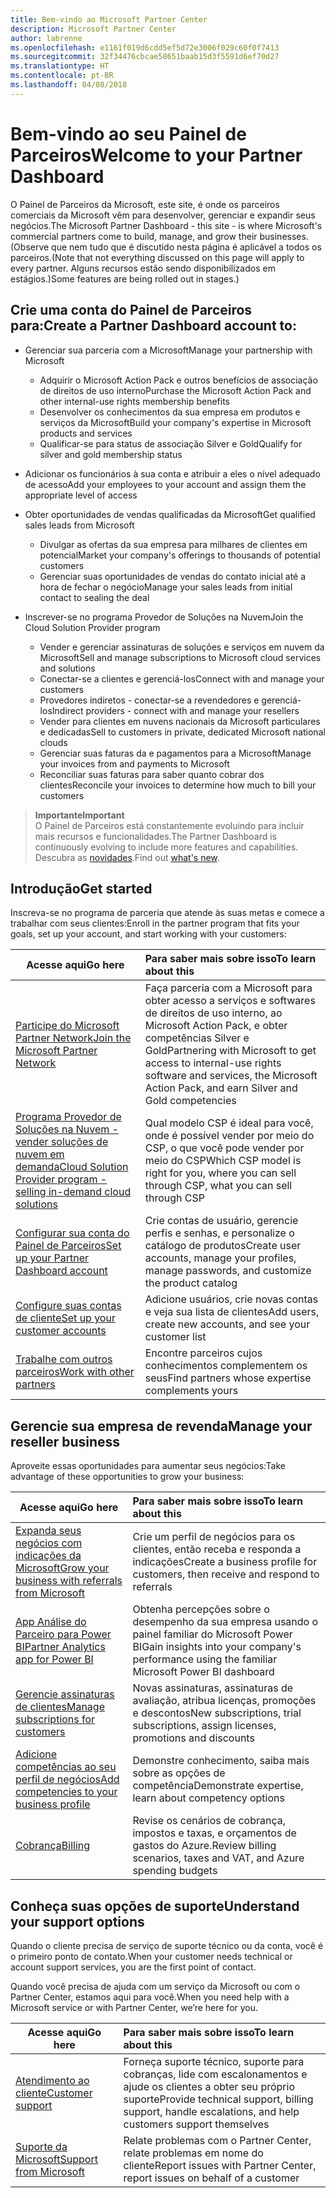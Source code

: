 ```yaml
---
title: Bem-vindo ao Microsoft Partner Center
description: Microsoft Partner Center
author: labrenne
ms.openlocfilehash: e1161f019d6cdd5ef5d72e3006f029c60f0f7413
ms.sourcegitcommit: 32f34476cbcae58651baab15d3f5591d6ef70d27
ms.translationtype: HT
ms.contentlocale: pt-BR
ms.lasthandoff: 04/08/2018
---
```

# <a name="welcome-to-your-partner-dashboard"></a><span data-ttu-id="ee601-103">Bem-vindo ao seu Painel de Parceiros</span><span class="sxs-lookup"><span data-stu-id="ee601-103">Welcome to your Partner Dashboard</span></span>

<span data-ttu-id="ee601-104">O Painel de Parceiros da Microsoft, este site, é onde os parceiros comerciais da Microsoft vêm para desenvolver, gerenciar e expandir seus negócios.</span><span class="sxs-lookup"><span data-stu-id="ee601-104">The Microsoft Partner Dashboard - this site - is where Microsoft's commercial partners come to build, manage, and grow their businesses.</span></span> <span data-ttu-id="ee601-105">(Observe que nem tudo que é discutido nesta página é aplicável a todos os parceiros.</span><span class="sxs-lookup"><span data-stu-id="ee601-105">(Note that not everything discussed on this page will apply to every partner.</span></span> <span data-ttu-id="ee601-106">Alguns recursos estão sendo disponibilizados em estágios.)</span><span class="sxs-lookup"><span data-stu-id="ee601-106">Some features are being rolled out in stages.)</span></span>

## <a name="create-a-partner-dashboard-account-to"></a><span data-ttu-id="ee601-107">Crie uma conta do Painel de Parceiros para:</span><span class="sxs-lookup"><span data-stu-id="ee601-107">Create a Partner Dashboard account to:</span></span>

-   <span data-ttu-id="ee601-108">Gerenciar sua parceria com a Microsoft</span><span class="sxs-lookup"><span data-stu-id="ee601-108">Manage your partnership with Microsoft</span></span>
    -   <span data-ttu-id="ee601-109">Adquirir o Microsoft Action Pack e outros benefícios de associação de direitos de uso interno</span><span class="sxs-lookup"><span data-stu-id="ee601-109">Purchase the Microsoft Action Pack and other internal-use rights membership benefits</span></span> 
    -   <span data-ttu-id="ee601-110">Desenvolver os conhecimentos da sua empresa em produtos e serviços da Microsoft</span><span class="sxs-lookup"><span data-stu-id="ee601-110">Build your company's expertise in Microsoft products and services</span></span>
    -   <span data-ttu-id="ee601-111">Qualificar-se para status de associação Silver e Gold</span><span class="sxs-lookup"><span data-stu-id="ee601-111">Qualify for silver and gold membership status</span></span>

-   <span data-ttu-id="ee601-112">Adicionar os funcionários à sua conta e atribuir a eles o nível adequado de acesso</span><span class="sxs-lookup"><span data-stu-id="ee601-112">Add your employees to your account and assign them the appropriate level of access</span></span>

-   <span data-ttu-id="ee601-113">Obter oportunidades de vendas qualificadas da Microsoft</span><span class="sxs-lookup"><span data-stu-id="ee601-113">Get qualified sales leads from Microsoft</span></span> 
    -   <span data-ttu-id="ee601-114">Divulgar as ofertas da sua empresa para milhares de clientes em potencial</span><span class="sxs-lookup"><span data-stu-id="ee601-114">Market your company's offerings to thousands of potential customers</span></span>
    -   <span data-ttu-id="ee601-115">Gerenciar suas oportunidades de vendas do contato inicial até a hora de fechar o negócio</span><span class="sxs-lookup"><span data-stu-id="ee601-115">Manage your sales leads from initial contact to sealing the deal</span></span> 

-   <span data-ttu-id="ee601-116">Inscrever-se no programa Provedor de Soluções na Nuvem</span><span class="sxs-lookup"><span data-stu-id="ee601-116">Join the Cloud Solution Provider program</span></span>
    -   <span data-ttu-id="ee601-117">Vender e gerenciar assinaturas de soluções e serviços em nuvem da Microsoft</span><span class="sxs-lookup"><span data-stu-id="ee601-117">Sell and manage subscriptions to Microsoft cloud services and solutions</span></span>       
    -   <span data-ttu-id="ee601-118">Conectar-se a clientes e gerenciá-los</span><span class="sxs-lookup"><span data-stu-id="ee601-118">Connect with and manage your customers</span></span>
    -   <span data-ttu-id="ee601-119">Provedores indiretos - conectar-se a revendedores e gerenciá-los</span><span class="sxs-lookup"><span data-stu-id="ee601-119">Indirect providers - connect with and manage your resellers</span></span>    
    -   <span data-ttu-id="ee601-120">Vender para clientes em nuvens nacionais da Microsoft particulares e dedicadas</span><span class="sxs-lookup"><span data-stu-id="ee601-120">Sell to customers in private, dedicated Microsoft national clouds</span></span> 
    -   <span data-ttu-id="ee601-121">Gerenciar suas faturas da e pagamentos para a Microsoft</span><span class="sxs-lookup"><span data-stu-id="ee601-121">Manage your invoices from and payments to Microsoft</span></span>
    -   <span data-ttu-id="ee601-122">Reconciliar suas faturas para saber quanto cobrar dos clientes</span><span class="sxs-lookup"><span data-stu-id="ee601-122">Reconcile your invoices to determine how much to bill your customers</span></span>
   

>**<span data-ttu-id="ee601-123">Importante</span><span class="sxs-lookup"><span data-stu-id="ee601-123">Important</span></span>**<br>
<span data-ttu-id="ee601-124">O Painel de Parceiros está constantemente evoluindo para incluir mais recursos e funcionalidades.</span><span class="sxs-lookup"><span data-stu-id="ee601-124">The Partner Dashboard is continuously evolving to include more features and capabilities.</span></span> <span data-ttu-id="ee601-125">Descubra as [novidades](whats-new-in-pc.md).</span><span class="sxs-lookup"><span data-stu-id="ee601-125">Find out [what's new](whats-new-in-pc.md).</span></span>


## <a name="get-started"></a><span data-ttu-id="ee601-126">Introdução</span><span class="sxs-lookup"><span data-stu-id="ee601-126">Get started</span></span>

<span data-ttu-id="ee601-127">Inscreva-se no programa de parceria que atende às suas metas e comece a trabalhar com seus clientes:</span><span class="sxs-lookup"><span data-stu-id="ee601-127">Enroll in the partner program that fits your goals, set up your account, and start working with your customers:</span></span>

| **<span data-ttu-id="ee601-128">Acesse aqui</span><span class="sxs-lookup"><span data-stu-id="ee601-128">Go here</span></span>**  | **<span data-ttu-id="ee601-129">Para saber mais sobre isso</span><span class="sxs-lookup"><span data-stu-id="ee601-129">To learn about this</span></span>**  |
|------------|:-------------|
|[<span data-ttu-id="ee601-130">Participe do Microsoft Partner Network</span><span class="sxs-lookup"><span data-stu-id="ee601-130">Join the Microsoft Partner Network</span></span>](mpn-overview.md)|<span data-ttu-id="ee601-131">Faça parceria com a Microsoft para obter acesso a serviços e softwares de direitos de uso interno, ao Microsoft Action Pack, e obter competências Silver e Gold</span><span class="sxs-lookup"><span data-stu-id="ee601-131">Partnering with Microsoft to get access to internal-use rights software and services, the Microsoft Action Pack, and earn Silver and Gold competencies</span></span> |
|[<span data-ttu-id="ee601-132">Programa Provedor de Soluções na Nuvem - vender soluções de nuvem em demanda</span><span class="sxs-lookup"><span data-stu-id="ee601-132">Cloud Solution Provider program - selling in-demand cloud solutions</span></span>](csp-overview.md) | <span data-ttu-id="ee601-133">Qual modelo CSP é ideal para você, onde é possível vender por meio do CSP, o que você pode vender por meio do CSP</span><span class="sxs-lookup"><span data-stu-id="ee601-133">Which CSP model is right for you, where you can sell through CSP, what you can sell through CSP</span></span> |
|[<span data-ttu-id="ee601-134">Configurar sua conta do Painel de Parceiros</span><span class="sxs-lookup"><span data-stu-id="ee601-134">Set up your Partner Dashboard account</span></span>](partner-center-account-setup.md)|<span data-ttu-id="ee601-135">Crie contas de usuário, gerencie perfis e senhas, e personalize o catálogo de produtos</span><span class="sxs-lookup"><span data-stu-id="ee601-135">Create user accounts, manage your profiles, manage passwords, and customize the product catalog</span></span> |
|[<span data-ttu-id="ee601-136">Configure suas contas de cliente</span><span class="sxs-lookup"><span data-stu-id="ee601-136">Set up your customer accounts</span></span>](customer-accounts.md)|<span data-ttu-id="ee601-137">Adicione usuários, crie novas contas e veja sua lista de clientes</span><span class="sxs-lookup"><span data-stu-id="ee601-137">Add users, create new accounts, and see your customer list</span></span> |
|[<span data-ttu-id="ee601-138">Trabalhe com outros parceiros</span><span class="sxs-lookup"><span data-stu-id="ee601-138">Work with other partners</span></span>](work-with-other-partners.md)|<span data-ttu-id="ee601-139">Encontre parceiros cujos conhecimentos complementem os seus</span><span class="sxs-lookup"><span data-stu-id="ee601-139">Find partners whose expertise complements yours</span></span> |

## <a name="manage-your-reseller-business"></a><span data-ttu-id="ee601-140">Gerencie sua empresa de revenda</span><span class="sxs-lookup"><span data-stu-id="ee601-140">Manage your reseller business</span></span>

<span data-ttu-id="ee601-141">Aproveite essas oportunidades para aumentar seus negócios:</span><span class="sxs-lookup"><span data-stu-id="ee601-141">Take advantage of these opportunities to grow your business:</span></span>

| **<span data-ttu-id="ee601-142">Acesse aqui</span><span class="sxs-lookup"><span data-stu-id="ee601-142">Go here</span></span>**  |**<span data-ttu-id="ee601-143">Para saber mais sobre isso</span><span class="sxs-lookup"><span data-stu-id="ee601-143">To learn about this</span></span>**   |
|------------|:-------------|
|[<span data-ttu-id="ee601-144">Expanda seus negócios com indicações da Microsoft</span><span class="sxs-lookup"><span data-stu-id="ee601-144">Grow your business with referrals from Microsoft</span></span>](referrals.md)|<span data-ttu-id="ee601-145">Crie um perfil de negócios para os clientes, então receba e responda a indicações</span><span class="sxs-lookup"><span data-stu-id="ee601-145">Create a business profile for customers, then receive and respond to referrals</span></span>|
|[<span data-ttu-id="ee601-146">App Análise do Parceiro para Power BI</span><span class="sxs-lookup"><span data-stu-id="ee601-146">Partner Analytics app for Power BI</span></span>](power-bi-app-for-direct-partners.md)| <span data-ttu-id="ee601-147">Obtenha percepções sobre o desempenho da sua empresa usando o painel familiar do Microsoft Power BI</span><span class="sxs-lookup"><span data-stu-id="ee601-147">Gain insights into your company's performance using the familiar Microsoft Power BI dashboard</span></span>|
|[<span data-ttu-id="ee601-148">Gerencie assinaturas de clientes</span><span class="sxs-lookup"><span data-stu-id="ee601-148">Manage subscriptions for customers</span></span>](customer-subscriptions.md)|<span data-ttu-id="ee601-149">Novas assinaturas, assinaturas de avaliação, atribua licenças, promoções e descontos</span><span class="sxs-lookup"><span data-stu-id="ee601-149">New subscriptions, trial subscriptions, assign licenses, promotions and discounts</span></span>|
|[<span data-ttu-id="ee601-150">Adicione competências ao seu perfil de negócios</span><span class="sxs-lookup"><span data-stu-id="ee601-150">Add competencies to your business profile</span></span>](learn-about-competencies.md)|<span data-ttu-id="ee601-151">Demonstre conhecimento, saiba mais sobre as opções de competência</span><span class="sxs-lookup"><span data-stu-id="ee601-151">Demonstrate expertise, learn about competency options</span></span>|
|[<span data-ttu-id="ee601-152">Cobrança</span><span class="sxs-lookup"><span data-stu-id="ee601-152">Billing</span></span>](billing.md)|<span data-ttu-id="ee601-153">Revise os cenários de cobrança, impostos e taxas, e orçamentos de gastos do Azure.</span><span class="sxs-lookup"><span data-stu-id="ee601-153">Review billing scenarios, taxes and VAT, and Azure spending budgets</span></span> |

## <a name="understand-your-support-options"></a><span data-ttu-id="ee601-154">Conheça suas opções de suporte</span><span class="sxs-lookup"><span data-stu-id="ee601-154">Understand your support options</span></span>

<span data-ttu-id="ee601-155">Quando o cliente precisa de serviço de suporte técnico ou da conta, você é o primeiro ponto de contato.</span><span class="sxs-lookup"><span data-stu-id="ee601-155">When your customer needs technical or account support services, you are the first point of contact.</span></span>

<span data-ttu-id="ee601-156">Quando você precisa de ajuda com um serviço da Microsoft ou com o Partner Center, estamos aqui para você.</span><span class="sxs-lookup"><span data-stu-id="ee601-156">When you need help with a Microsoft service or with Partner Center, we’re here for you.</span></span> 

| **<span data-ttu-id="ee601-157">Acesse aqui</span><span class="sxs-lookup"><span data-stu-id="ee601-157">Go here</span></span>**  | **<span data-ttu-id="ee601-158">Para saber mais sobre isso</span><span class="sxs-lookup"><span data-stu-id="ee601-158">To learn about this</span></span>**  |
|------------|:-------------|
|[<span data-ttu-id="ee601-159">Atendimento ao cliente</span><span class="sxs-lookup"><span data-stu-id="ee601-159">Customer support</span></span>](customer-support.md)|<span data-ttu-id="ee601-160">Forneça suporte técnico, suporte para cobranças, lide com escalonamentos e ajude os clientes a obter seu próprio suporte</span><span class="sxs-lookup"><span data-stu-id="ee601-160">Provide technical support, billing support, handle escalations, and help customers support themselves</span></span>|
|[<span data-ttu-id="ee601-161">Suporte da Microsoft</span><span class="sxs-lookup"><span data-stu-id="ee601-161">Support from Microsoft</span></span>](support-from-microsoft.md)|<span data-ttu-id="ee601-162">Relate problemas com o Partner Center, relate problemas em nome do cliente</span><span class="sxs-lookup"><span data-stu-id="ee601-162">Report issues with Partner Center, report issues on behalf of a customer</span></span>|
